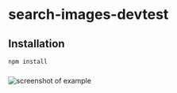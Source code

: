 # search-images-devtest

## Installation
  `npm install`
  
###
![screenshot of example](https://puu.sh/ApcdL/b48b214139.gif)
